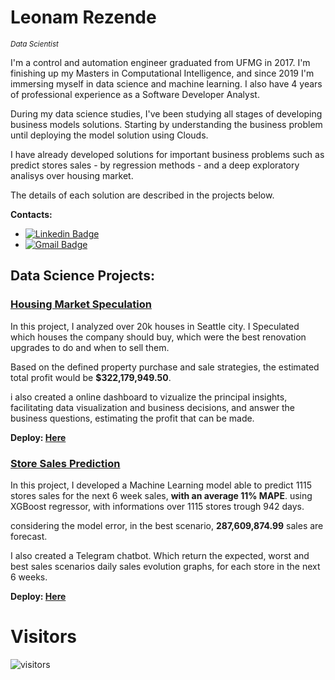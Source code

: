 # Leonam Rezende
<sub>*Data Scientist*</sub>

I'm a control and automation engineer graduated from UFMG in 2017. I'm finishing up my Masters in Computational Intelligence, and since 2019 I'm immersing myself in data science and machine learning. I also have 4 years of professional experience as a Software Developer Analyst. 

During my data science studies, I've been studying all stages of developing business models solutions. Starting by understanding the business problem until deploying the model solution using Clouds.

I have already developed solutions for important business problems such as predict stores sales - by regression methods - and a deep exploratory analisys over housing market.

The details of each solution are described in the projects below.


**Contacts:**
* [![Linkedin Badge](https://img.shields.io/badge/-LinkedIn-blue?style=flat&logo=LinkedIn&logoColor=white)](https://www.linkedin.com/in/leonamrsm/)
* [![Gmail Badge](https://img.shields.io/badge/-Gmail-c14438?style=flat-square&logo=Gmail&logoColor=white&link=mailto:leonamrsm@gmail.com)](mailto:meigaromlopes@gmail.com)


## Data Science Projects:

### [Housing Market Speculation](https://github.com/Leonamrsm/Real_State_Insights)

In this project, I analyzed over 20k houses in Seattle city. I Speculated which houses the company should buy, which were the best renovation upgrades to do and when to sell them.

Based on the defined property purchase and sale strategies, the estimated total profit would be **$322,179,949.50**.

i also created a online dashboard to vizualize the principal insights, facilitating data visualization and business decisions, and answer the business questions, estimating the profit that can be made.

**Deploy: [Here](https://insights-house-rocket.herokuapp.com/)**

### [Store Sales Prediction](https://github.com/Leonamrsm/Rossmann-Stores-Sales-Forecast)

In this project, I developed a Machine Learning model able to predict 1115 stores sales for the next 6 week sales, **with an average 11% MAPE**. using XGBoost regressor, with informations over 1115 stores trough 942 days.

considering the model error, in the best scenario, **287,609,874.99** sales are forecast.

I also created a Telegram chatbot. Which return the expected, worst and best sales scenarios daily sales evolution graphs, for each store in the next 6 weeks.

**Deploy: [Here](http://t.me/leonam_RossmanBot)**

  </tbody>
</table>


# Visitors

![visitors](https://visitor-badge.glitch.me/badge?page_id=leonamrsm.leonamrsm)
